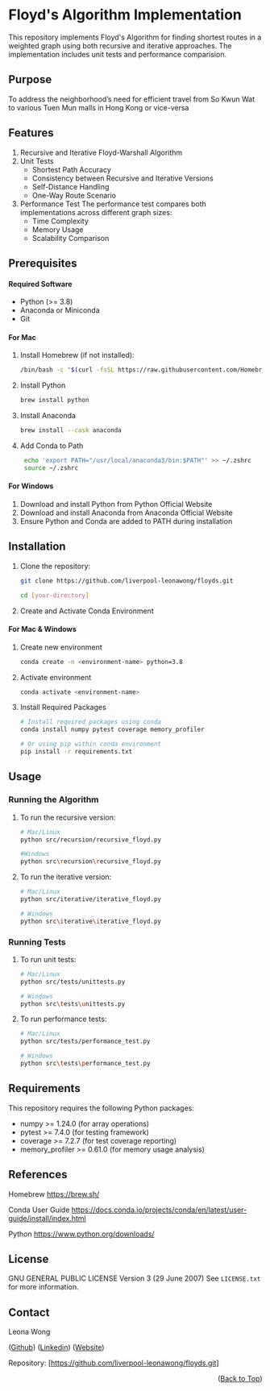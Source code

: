 <p id="#readme-top">

# Floyd's Algorithm Implementation

This repository implements Floyd's Algorithm for finding shortest routes in a weighted graph using both recursive and iterative approaches. The implementation includes unit tests and performance comparision.

</p>

## Purpose

To address the neighborhood’s need for efficient travel from So Kwun Wat to various Tuen Mun malls in Hong Kong or vice-versa

## Features

1. Recursive and Iterative Floyd-Warshall Algorithm
2. Unit Tests
   - Shortest Path Accuracy
   - Consistency between Recursive and Iterative Versions
   - Self-Distance Handling
   - One-Way Route Scenario
3. Performance Test
   The performance test compares both implementations across different graph sizes:
   - Time Complexity
   - Memory Usage
   - Scalability Comparison

## Prerequisites

#### Required Software
- Python (>= 3.8)
- Anaconda or Miniconda
- Git

#### For Mac

1. Install Homebrew (if not installed):
   ```bash
   /bin/bash -c "$(curl -fsSL https://raw.githubusercontent.com/Homebrew/install/HEAD/install.sh)"
   ```
2. Install Python
   ```bash
   brew install python
   ```
3. Install Anaconda
   ```bash
   brew install --cask anaconda
   ```
4. Add Conda to Path
   ```bash
    echo 'export PATH="/usr/local/anaconda3/bin:$PATH"' >> ~/.zshrc
    source ~/.zshrc
   ```

#### For Windows

1. Download and install Python from Python Official Website
2. Download and install Anaconda from Anaconda Official Website
3. Ensure Python and Conda are added to PATH during installation

## Installation 

1. Clone the repository:
   ```sh
   git clone https://github.com/liverpool-leonawong/floyds.git
   ```
   ```sh
   cd [your-directory]
   ```
2. Create and Activate Conda Environment

#### For Mac & Windows

1. Create new environment
   ```sh
   conda create -n <environment-name> python=3.8
   ```
2. Activate environment
   ```sh
   conda activate <environment-name>
   ```
3. Install Required Packages
   ```sh
   # Install required packages using conda
   conda install numpy pytest coverage memory_profiler

   # Or using pip within conda environment
   pip install -r requirements.txt
   ```

## Usage

### Running the Algorithm

1. To run the recursive version:
   ```sh
   # Mac/Linux
   python src/recursion/recursive_floyd.py

   #Windows
   python src\recursion\recursive_floyd.py
   ```
2. To run the iterative version:
   ```sh
   # Mac/Linux
   python src/iterative/iterative_floyd.py

   # Windows
   python src\iterative\iterative_floyd.py
   ```
   
### Running Tests

1. To run unit tests:
   ```sh
   # Mac/Linux
   python src/tests/unittests.py

   # Windows
   python src\tests\unittests.py
   ```
2. To run performance tests:
   ```sh
   # Mac/Linux
   python src/tests/performance_test.py

   # Windows
   python src\tests\performance_test.py
   ```

## Requirements

This repository requires the following Python packages:
- numpy >= 1.24.0 (for array operations)
- pytest >= 7.4.0 (for testing framework)
- coverage >= 7.2.7 (for test coverage reporting)
- memory_profiler >= 0.61.0 (for memory usage analysis)

## References

Homebrew
https://brew.sh/

Conda User Guide
https://docs.conda.io/projects/conda/en/latest/user-guide/install/index.html

Python
https://www.python.org/downloads/

## License

GNU GENERAL PUBLIC LICENSE Version 3 (29 June 2007)
See `LICENSE.txt` for more information.

## Contact

Leona Wong 

(<a href="https://github.com/liverpool-leonawong">Github</a>)
(<a href="https://www.linkedin.com/in/leonawong/">Linkedin</a>)
(<a href="https://leonawong.com">Website</a>)

Repository: [https://github.com/liverpool-leonawong/floyds.git]

<p align="right">(<a href="#readme-top">Back to Top</a>)</p>